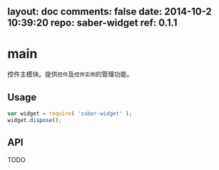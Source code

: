 layout: doc
comments: false
date: 2014-10-2 10:39:20
repo: saber-widget
ref: 0.1.1
---

# main

控件主模块。提供`控件`及`控件实例`的管理功能。


## Usage

``` javascript
var widget = require( 'saber-widget' );
widget.dispose();
```

## API

TODO

